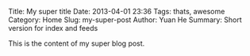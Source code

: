 Title: My super title
Date: 2013-04-01 23:36
Tags: thats, awesome
Category: Home
Slug: my-super-post
Author: Yuan He
Summary: Short version for index and feeds

This is the content of my super blog post.
